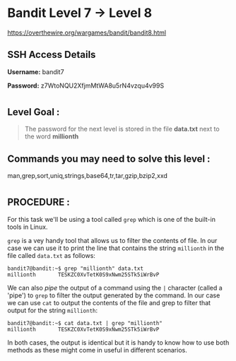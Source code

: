 # Bandit Level 7 -> Level 8 #

https://overthewire.org/wargames/bandit/bandit8.html


## SSH Access Details ##
**Username:**  bandit7

**Password:**  z7WtoNQU2XfjmMtWA8u5rN4vzqu4v99S
#

## Level Goal : ##
>The password for the next level is stored in the file **data.txt** next to the word **millionth**


## Commands you may need to solve this level : ##
man,grep,sort,uniq,strings,base64,tr,tar,gzip,bzip2,xxd
#  
## PROCEDURE : ##

For this task we'll be using a tool called `grep` which is one of the built-in tools in Linux.

`grep` is a vey handy tool that allows us to filter the contents of file.  In our case we can use it to print the line that contains the string `millionth` in the file called `data.txt` as follows:

```console
bandit7@bandit:~$ grep "millionth" data.txt
millionth       TESKZC0XvTetK0S9xNwm25STk5iWrBvP
```

We can also *pipe* the output of a command using the `|` character (called a 'pipe') to `grep` to filter the output generated by the command.  In our case we can use `cat` to output the contents of the file and grep to filter that output for the string `millionth`:

```console
bandit7@bandit:~$ cat data.txt | grep "millionth"
millionth       TESKZC0XvTetK0S9xNwm25STk5iWrBvP
```

In both cases, the output is identical but it is handy to know how to use both methods as these might come in useful in different scenarios.
